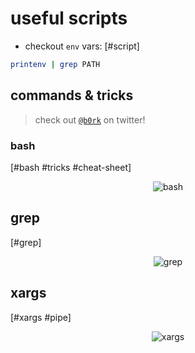 # useful scripts

* checkout `env` vars: [#script]

```bash
printenv | grep PATH
```

## commands & tricks

> check out [`@b0rk`](https://twitter.com/b0rk) on twitter!

### bash

[#bash #tricks #cheat-sheet]

<p align="center">
  <img alt="bash" src="http://res.cloudinary.com/dzsjwgjii/image/upload/v1527380485/bash.jpg"/>
</p>  

## grep

[#grep]

<p align="center">
  <img alt="grep" src="http://res.cloudinary.com/dzsjwgjii/image/upload/v1527380485/grep.jpg"/>
</p>  

## xargs

[#xargs #pipe]

<p align="center">
  <img alt="xargs" src="http://res.cloudinary.com/dzsjwgjii/image/upload/v1527380485/xargs.jpg"/>
</p>
